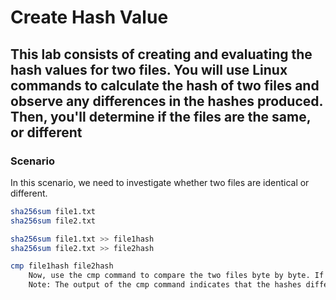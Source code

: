 # Create Hash Value

## This lab consists of creating and evaluating the hash values for two files. You will use Linux commands to calculate the hash of two files and observe any differences in the hashes produced. Then, you'll determine if the files are the same, or different

### Scenario

In this scenario, we need to investigate whether two files are identical or different.

```bash
sha256sum file1.txt
sha256sum file2.txt

sha256sum file1.txt >> file1hash
sha256sum file2.txt >> file2hash

cmp file1hash file2hash
    Now, use the cmp command to compare the two files byte by byte. If a difference is found, the command reports the byte and line number where the first difference is found.
    Note: The output of the cmp command indicates that the hashes differ at the first character in the first line.
```
